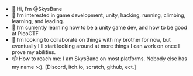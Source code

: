 - 👋 Hi, I’m @SkysBane
- 👀 I’m interested in game development, unity, hacking, running, climbing, learning, and leading.
- 🌱 I’m currently learning how to be a unity game dev, and how to be good at PicoCTF
- 💞️ I’m looking to collaborate on things with my brother for now, but eventually I'll start looking around at more things I can work on once I prove my abilities.
- 📫 How to reach me: I am SkysBane on most platforms. Nobody else has my name >:). [Discord, itch.io, scratch, github, ect.]

<!---
SkysBane/SkysBane is a ✨ special ✨ repository because its `README.md` (this file) appears on your GitHub profile.
You can click the Preview link to take a look at your changes.
--->

